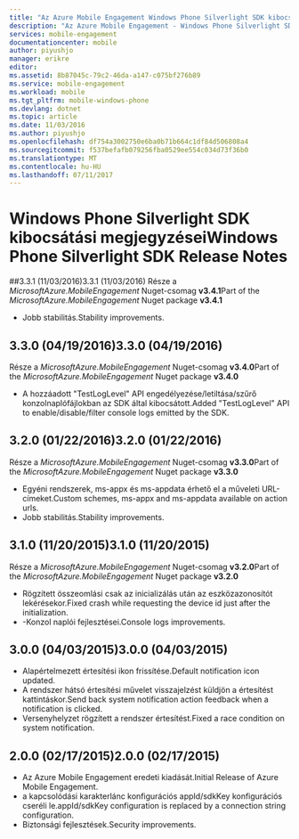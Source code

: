 ```yaml
---
title: "Az Azure Mobile Engagement Windows Phone Silverlight SDK kibocsátási megjegyzései |} Microsoft Docs"
description: "Az Azure Mobile Engagement - Windows Phone Silverlight SDK kibocsátási megjegyzései"
services: mobile-engagement
documentationcenter: mobile
author: piyushjo
manager: erikre
editor: 
ms.assetid: 8b87045c-79c2-46da-a147-c075bf276b89
ms.service: mobile-engagement
ms.workload: mobile
ms.tgt_pltfrm: mobile-windows-phone
ms.devlang: dotnet
ms.topic: article
ms.date: 11/03/2016
ms.author: piyushjo
ms.openlocfilehash: df754a3002750e6ba0b71b664c1df84d506808a4
ms.sourcegitcommit: f537befafb079256fba0529ee554c034d73f36b0
ms.translationtype: MT
ms.contentlocale: hu-HU
ms.lasthandoff: 07/11/2017
---
```

# <a name="windows-phone-silverlight-sdk-release-notes"></a><span data-ttu-id="819db-103">Windows Phone Silverlight SDK kibocsátási megjegyzései</span><span class="sxs-lookup"><span data-stu-id="819db-103">Windows Phone Silverlight SDK Release Notes</span></span>
##<a name="331-11032016"></a><span data-ttu-id="819db-104">3.3.1 (11/03/2016)</span><span class="sxs-lookup"><span data-stu-id="819db-104">3.3.1 (11/03/2016)</span></span>
<span data-ttu-id="819db-105">Része a *MicrosoftAzure.MobileEngagement* Nuget-csomag **v3.4.1**</span><span class="sxs-lookup"><span data-stu-id="819db-105">Part of the *MicrosoftAzure.MobileEngagement* Nuget package **v3.4.1**</span></span>

* <span data-ttu-id="819db-106">Jobb stabilitás.</span><span class="sxs-lookup"><span data-stu-id="819db-106">Stability improvements.</span></span>

## <a name="330-04192016"></a><span data-ttu-id="819db-107">3.3.0 (04/19/2016)</span><span class="sxs-lookup"><span data-stu-id="819db-107">3.3.0 (04/19/2016)</span></span>
<span data-ttu-id="819db-108">Része a *MicrosoftAzure.MobileEngagement* Nuget-csomag **v3.4.0**</span><span class="sxs-lookup"><span data-stu-id="819db-108">Part of the *MicrosoftAzure.MobileEngagement* Nuget package **v3.4.0**</span></span>

* <span data-ttu-id="819db-109">A hozzáadott "TestLogLevel" API engedélyezése/letiltása/szűrő konzolnaplófájlokban az SDK által kibocsátott.</span><span class="sxs-lookup"><span data-stu-id="819db-109">Added "TestLogLevel" API to enable/disable/filter console logs emitted by the SDK.</span></span>

## <a name="320-01222016"></a><span data-ttu-id="819db-110">3.2.0 (01/22/2016)</span><span class="sxs-lookup"><span data-stu-id="819db-110">3.2.0 (01/22/2016)</span></span>
<span data-ttu-id="819db-111">Része a *MicrosoftAzure.MobileEngagement* Nuget-csomag **v3.3.0**</span><span class="sxs-lookup"><span data-stu-id="819db-111">Part of the *MicrosoftAzure.MobileEngagement* Nuget package **v3.3.0**</span></span>

* <span data-ttu-id="819db-112">Egyéni rendszerek, ms-appx és ms-appdata érhető el a műveleti URL-címeket.</span><span class="sxs-lookup"><span data-stu-id="819db-112">Custom schemes, ms-appx and ms-appdata available on action urls.</span></span>
* <span data-ttu-id="819db-113">Jobb stabilitás.</span><span class="sxs-lookup"><span data-stu-id="819db-113">Stability improvements.</span></span>

## <a name="310-11202015"></a><span data-ttu-id="819db-114">3.1.0 (11/20/2015)</span><span class="sxs-lookup"><span data-stu-id="819db-114">3.1.0 (11/20/2015)</span></span>
<span data-ttu-id="819db-115">Része a *MicrosoftAzure.MobileEngagement* Nuget-csomag **v3.2.0**</span><span class="sxs-lookup"><span data-stu-id="819db-115">Part of the *MicrosoftAzure.MobileEngagement* Nuget package **v3.2.0**</span></span>

* <span data-ttu-id="819db-116">Rögzített összeomlási csak az inicializálás után az eszközazonosítót lekérésekor.</span><span class="sxs-lookup"><span data-stu-id="819db-116">Fixed crash while requesting the device id just after the initialization.</span></span>
* <span data-ttu-id="819db-117">-Konzol naplói fejlesztései.</span><span class="sxs-lookup"><span data-stu-id="819db-117">Console logs improvements.</span></span>

## <a name="300-04032015"></a><span data-ttu-id="819db-118">3.0.0 (04/03/2015)</span><span class="sxs-lookup"><span data-stu-id="819db-118">3.0.0 (04/03/2015)</span></span>
* <span data-ttu-id="819db-119">Alapértelmezett értesítési ikon frissítése.</span><span class="sxs-lookup"><span data-stu-id="819db-119">Default notification icon updated.</span></span>
* <span data-ttu-id="819db-120">A rendszer hátsó értesítési művelet visszajelzést küldjön a értesítést kattintáskor.</span><span class="sxs-lookup"><span data-stu-id="819db-120">Send back system notification action feedback when a notification is clicked.</span></span>
* <span data-ttu-id="819db-121">Versenyhelyzet rögzített a rendszer értesítést.</span><span class="sxs-lookup"><span data-stu-id="819db-121">Fixed a race condition on system notification.</span></span>

## <a name="200-02172015"></a><span data-ttu-id="819db-122">2.0.0 (02/17/2015)</span><span class="sxs-lookup"><span data-stu-id="819db-122">2.0.0 (02/17/2015)</span></span>
* <span data-ttu-id="819db-123">Az Azure Mobile Engagement eredeti kiadását.</span><span class="sxs-lookup"><span data-stu-id="819db-123">Initial Release of Azure Mobile Engagement.</span></span>
* <span data-ttu-id="819db-124">a kapcsolódási karakterlánc konfigurációs appId/sdkKey konfigurációs cseréli le.</span><span class="sxs-lookup"><span data-stu-id="819db-124">appId/sdkKey configuration is replaced by a connection string configuration.</span></span>
* <span data-ttu-id="819db-125">Biztonsági fejlesztések.</span><span class="sxs-lookup"><span data-stu-id="819db-125">Security improvements.</span></span>

